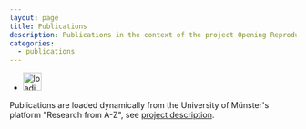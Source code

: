 ```yaml
---
layout: page
title: Publications
description: Publications in the context of the project Opening Reproducible Research (o2r)
categories:
  - publications
---
```


<script type="text/javascript" src="https://cdnjs.cloudflare.com/ajax/libs/jquery/3.1.0/jquery.js"></script>
<script type="text/javascript" src="https://cdnjs.cloudflare.com/ajax/libs/x2js/1.2.0/xml2json.min.js"></script>

<script type="text/javascript">
var x2js = new X2JS();

$(document).ready(function(){
    $.ajax({
        type: "get",
        url: "https://crossorigin.me/https://www.uni-muenster.de/forschungaz-rest/ws/public/infoobject/getrelated/Project/9520/PROJ_has_PUBL",
        dataType: "text",
        success: function(data) {
            var publications = x2js.xml_str2json(data).infoObjects;

            var list = $("#publicationlist");
            $(publications).each(function(index, value) {
                if(value.infoObject._type === "Publication" && value.infoObject._statusVisible === "true") {
                    var crisId = value.infoObject._id;
                    var attributes = value.infoObject.attribute;

                    var title, venue, subtitle, journalName, pubYear, authors, pubType, seriesTitle, editor, isbn, doi, url, comments;

                    $(attributes).each(function(index, value) {
                        switch(value._name) {
                            case "Title":
                                title = value.data;
                                break;
                            case "Venue":
                                venue = value.data;
                                break;
                            case "Subtitle":
                                subtitle = value.data;
                                break;
                            case "Journal name":
                                journalName = value.data;
                                break;
                            case "Publication year":
                                pubYear = value.data;
                                break;
                            case "Authors":
                                authors = value.data;
                                break;
                            case "Publication type":
                                pubType = value.additionalInfo;
                                break;
                            case "Title of series":
                                seriesTitle = value.data;
                                break;
                            case "Editor":
                                editor = value.data;
                                break;
                            case "ISBN": 
                                isbn = value.data;
                                break;
                            case "DOI":
                                doi = value.data;
                                break;
                            case "URL":
                                url = value.data;
                                break;
                            case "Comments":
                                comments = value.data;
                                break;
                        }
                    });

                    var content = "<li>";

                    var crisURL = "https://www.uni-muenster.de/forschungaz/publication/" + crisId + "?lang=en";
                    content += "<a href='" + crisURL + "'>" + title + "</a>";
                    if(subtitle.length != 0) content += ": " + subtitle + ".";

                    content += "<br><i>" + authors + "</i>";

                    content += "<br>";
                    if(pubType.length != 0) content += pubType +" ";
                    if(pubYear.lenght != 0) content += pubYear + " ";
                    if(venue.length != 0) content += venue;
                    if(comments.length != 0) content += ". " + comments + ".";

                    content += "<br>";
                    if(journalName.length != 0) content += journalName;
                    if(editor.length != 0) content += "<i class='editor'>" + editor + "</i>"; 
                    if(seriesTitle.length != 0) content += ". <i class='editor'>" + seriesTitle + "</i>";

                    content += "<br>";
                    if(isbn.length != 0) content += "ISBN: " + isbn + "; ";
                    if(doi.length != 0) content += "DOI: <a href='" + doi + "'>" + doi + "</a>; ";
                    if(url != 0) content += "<a href='" + url + "'>" + url + "</a>; ";
                    content += "</li>";

                    list.empty(); // clear the list to remove the loader
                    list.append(content);
                }
            });
        },
        error: function(xhr, status) {
            $("#publications").html("Error fetching publications: " + status);
        }
    });

});
</script>


<div id="publications">
    <ul id="publicationlist">
        <li><img alt="loading image" class="center" src="{{site.baseurl}}public/images/loading.gif" width="32" /></li>
    </ul>
</div>

<div class="attribution">
Publications are loaded dynamically from the University of Münster's platform "Research from A-Z", see <a href="https://www.uni-muenster.de/forschungaz/project/9520?lang=en">project description</a>.
</div> 
